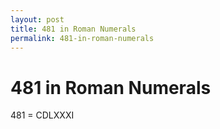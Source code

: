 ```yaml
---
layout: post
title: 481 in Roman Numerals
permalink: 481-in-roman-numerals
---
```


# 481 in Roman Numerals

481 = CDLXXXI
